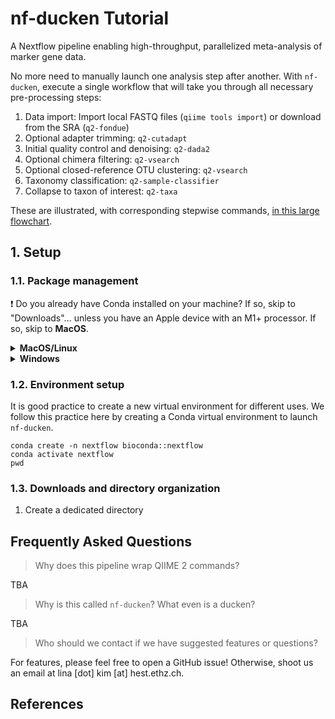 # nf-ducken Tutorial

A Nextflow pipeline enabling high-throughput, parallelized meta-analysis of marker gene data.

No more need to manually launch one analysis step after another. With `nf-ducken`, execute a single workflow that will take you through all necessary pre-processing steps:

1. Data import: Import local FASTQ files (`qiime tools import`) or download from the SRA (`q2-fondue`)
2. Optional adapter trimming: `q2-cutadapt`
3. Initial quality control and denoising: `q2-dada2`
4. Optional chimera filtering: `q2-vsearch`
5. Optional closed-reference OTU clustering: `q2-vsearch`
6. Taxonomy classification: `q2-sample-classifier`
7. Collapse to taxon of interest: `q2-taxa`

These are illustrated, with corresponding stepwise commands, [in this large flowchart](https://raw.githubusercontent.com/bokulich-lab/nf-ducken/main/assets/images/workflow_wcode.svg).

## 1.  Setup

### 1.1.  Package management

:exclamation: Do you already have Conda installed on your machine? If so, skip to "Downloads"... unless you have an Apple device with an M1+ processor. If so, skip to **MacOS**.

<details>
    <summary><b>MacOS/Linux</b></summary>

    :apple: **Do you have a machine with a newer Apple processor (M1/M2/M3)?** Conda environments require emulation using Rosetta, due to the lack of certain packages for the ARM64 architecture otherwise available with Intel processors. Please follow the [installation and setup instructions here](https://support.apple.com/en-us/HT211861) for details.

    1. Download and install [Miniconda3](https://docs.conda.io/projects/miniconda/en/latest/miniconda-install.html).

</details>

<details>
    <summary><b>Windows</b></summary>

    1. You need a shell-based terminal. We recommend the [Windows Subsystem for Linux](https://learn.microsoft.com/en-us/windows/wsl/install) or a [virtual machine](https://www.virtualbox.org/wiki/Downloads); please install one of these if you have not already.
    2. Download and install [Miniconda3](https://docs.conda.io/projects/miniconda/en/latest/miniconda-install.html).

</details>

### 1.2.  Environment setup

It is good practice to create a new virtual environment for different uses. We follow this practice here by creating a Conda virtual environment to launch `nf-ducken`.

```shell
conda create -n nextflow bioconda::nextflow
conda activate nextflow
pwd
```

### 1.3.  Downloads and directory organization

1. Create a dedicated directory

## Frequently Asked Questions

> Why does this pipeline wrap QIIME 2 commands?

TBA

> Why is this called `nf-ducken`? What even is a ducken?

TBA

> Who should we contact if we have suggested features or questions?

For features, please feel free to open a GitHub issue! Otherwise, shoot us an email at lina [dot] kim [at] hest.ethz.ch.

## References
